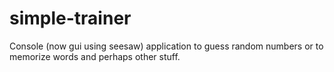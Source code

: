 # simple-trainer

Console (now gui using seesaw) application to guess random numbers or to memorize words and perhaps other stuff.
